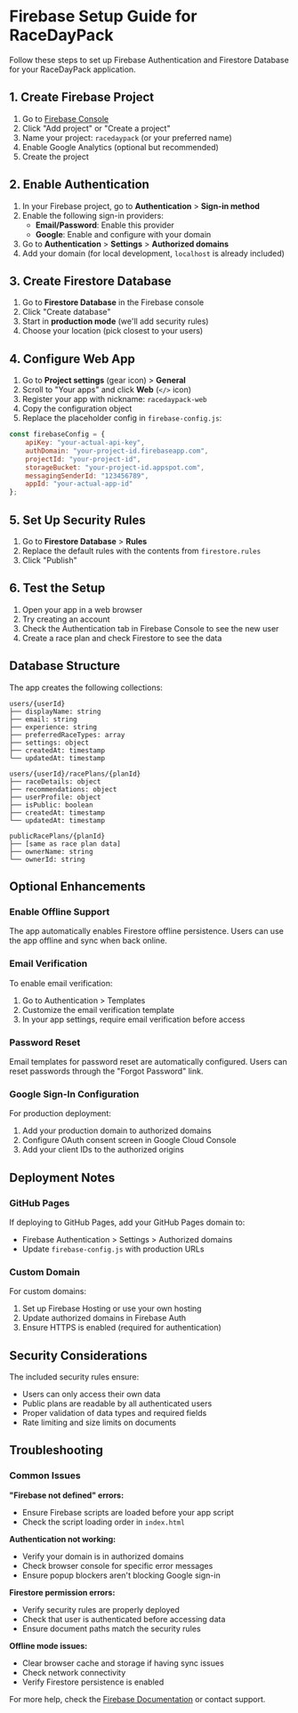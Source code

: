 # Firebase Setup Guide for RaceDayPack

Follow these steps to set up Firebase Authentication and Firestore Database for your RaceDayPack application.

## 1. Create Firebase Project

1. Go to [Firebase Console](https://console.firebase.google.com/)
2. Click "Add project" or "Create a project"
3. Name your project: `racedaypack` (or your preferred name)
4. Enable Google Analytics (optional but recommended)
5. Create the project

## 2. Enable Authentication

1. In your Firebase project, go to **Authentication** > **Sign-in method**
2. Enable the following sign-in providers:
   - **Email/Password**: Enable this provider
   - **Google**: Enable and configure with your domain
3. Go to **Authentication** > **Settings** > **Authorized domains**
4. Add your domain (for local development, `localhost` is already included)

## 3. Create Firestore Database

1. Go to **Firestore Database** in the Firebase console
2. Click "Create database"
3. Start in **production mode** (we'll add security rules)
4. Choose your location (pick closest to your users)

## 4. Configure Web App

1. Go to **Project settings** (gear icon) > **General**
2. Scroll to "Your apps" and click **Web** (`</>` icon)
3. Register your app with nickname: `racedaypack-web`
4. Copy the configuration object
5. Replace the placeholder config in `firebase-config.js`:

```javascript
const firebaseConfig = {
    apiKey: "your-actual-api-key",
    authDomain: "your-project-id.firebaseapp.com",
    projectId: "your-project-id",
    storageBucket: "your-project-id.appspot.com",
    messagingSenderId: "123456789",
    appId: "your-actual-app-id"
};
```

## 5. Set Up Security Rules

1. Go to **Firestore Database** > **Rules**
2. Replace the default rules with the contents from `firestore.rules`
3. Click "Publish"

## 6. Test the Setup

1. Open your app in a web browser
2. Try creating an account
3. Check the Authentication tab in Firebase Console to see the new user
4. Create a race plan and check Firestore to see the data

## Database Structure

The app creates the following collections:

```
users/{userId}
├── displayName: string
├── email: string
├── experience: string
├── preferredRaceTypes: array
├── settings: object
├── createdAt: timestamp
└── updatedAt: timestamp

users/{userId}/racePlans/{planId}
├── raceDetails: object
├── recommendations: object
├── userProfile: object
├── isPublic: boolean
├── createdAt: timestamp
└── updatedAt: timestamp

publicRacePlans/{planId}
├── [same as race plan data]
├── ownerName: string
└── ownerId: string
```

## Optional Enhancements

### Enable Offline Support
The app automatically enables Firestore offline persistence. Users can use the app offline and sync when back online.

### Email Verification
To enable email verification:
1. Go to Authentication > Templates
2. Customize the email verification template
3. In your app settings, require email verification before access

### Password Reset
Email templates for password reset are automatically configured. Users can reset passwords through the "Forgot Password" link.

### Google Sign-In Configuration
For production deployment:
1. Add your production domain to authorized domains
2. Configure OAuth consent screen in Google Cloud Console
3. Add your client IDs to the authorized origins

## Deployment Notes

### GitHub Pages
If deploying to GitHub Pages, add your GitHub Pages domain to:
- Firebase Authentication > Settings > Authorized domains
- Update `firebase-config.js` with production URLs

### Custom Domain
For custom domains:
1. Set up Firebase Hosting or use your own hosting
2. Update authorized domains in Firebase Auth
3. Ensure HTTPS is enabled (required for authentication)

## Security Considerations

The included security rules ensure:
- Users can only access their own data
- Public plans are readable by all authenticated users
- Proper validation of data types and required fields
- Rate limiting and size limits on documents

## Troubleshooting

### Common Issues

**"Firebase not defined" errors:**
- Ensure Firebase scripts are loaded before your app script
- Check the script loading order in `index.html`

**Authentication not working:**
- Verify your domain is in authorized domains
- Check browser console for specific error messages
- Ensure popup blockers aren't blocking Google sign-in

**Firestore permission errors:**
- Verify security rules are properly deployed
- Check that user is authenticated before accessing data
- Ensure document paths match the security rules

**Offline mode issues:**
- Clear browser cache and storage if having sync issues
- Check network connectivity
- Verify Firestore persistence is enabled

For more help, check the [Firebase Documentation](https://firebase.google.com/docs) or contact support.